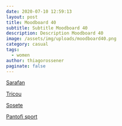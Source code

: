 ```yaml
---
date: 2020-07-10 12:59:13
layout: post
title: Moodboard 40
subtitle: Subtitle Moodboard 40
description: Description Moodboard 40
image: /assets/img/uploads/moodboard40.png
category: casual
tags:
  - women
author: thiagorossener
paginate: false
---
```

[Sarafan](http://bit.do/fGxHA)

[Tricou](http://bit.do/fGxHD)

[Sosete](http://bit.do/fGxHE)

[Pantofi sport](http://bit.do/fGxHF)